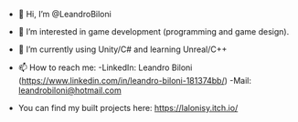 - 👋 Hi, I’m @LeandroBiloni
- 👀 I’m interested in game development (programming and game design).
- 🌱 I’m currently using Unity/C# and learning Unreal/C++
- 📫 How to reach me: 
                      -LinkedIn: Leandro Biloni (https://www.linkedin.com/in/leandro-biloni-181374bb/)
                      -Mail: leandrobiloni@hotmail.com
                      
- You can find my built projects here: https://lalonisy.itch.io/

<!---
LeandroBiloni/LeandroBiloni is a ✨ special ✨ repository because its `README.md` (this file) appears on your GitHub profile.
You can click the Preview link to take a look at your changes.
--->
